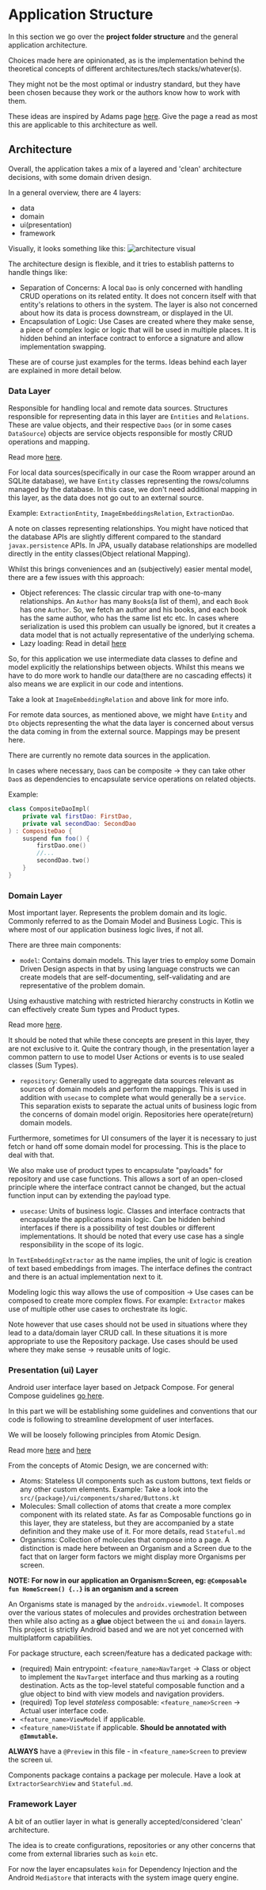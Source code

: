 # Application Structure

In this section we go over the **project folder structure** and the general application
architecture.

Choices made here are opinionated, as is the implementation behind the theoretical concepts of
different architectures/tech stacks/whatever(s).

They might not be the most optimal or industry standard, but they have been chosen because they work
or the authors know how to work with them.

These ideas are inspired by Adams page [here](https://github.com/AdamMc331/TOA/blob/development/documentation/Architecture.md).
Give the page a read as most this are applicable to this architecture as well.

## Architecture

Overall, the application takes a mix of a layered and 'clean' architecture decisions, with some
domain
driven design.

In a general overview, there are 4 layers:

- data
- domain
- ui(presentation)
- framework

Visually, it looks something like this:
![architecture visual](arch.png "Architecture")

The architecture design is flexible, and it tries to establish patterns to handle things like:

- Separation of Concerns: A local `Dao` is only concerned with handling CRUD operations on its
  related entity. It does not concern itself with that entity's relations to others in the system.
  The layer is also not concerned about how its data is process downstream, or displayed in the UI.
- Encapsulation of Logic: Use Cases are created where they make sense, a piece of complex logic or
  logic that will be used in multiple places. It is hidden behind an interface contract to enforce
  a signature and allow implementation swapping.

These are of course just examples for the terms.
Ideas behind each layer are explained in more detail below.

### Data Layer

Responsible for handling local and remote data sources. Structures responsible for representing
data in this layer are `Entities` and `Relations`. These are value objects, and their
respective `Daos`
(or in some cases `DataSource`) objects are service objects responsible for mostly CRUD operations
and mapping.

Read more [here](https://publicobject.com/2019/06/10/value-objects-service-objects-and-glue/).

For local data sources(specifically in our case the Room wrapper around an SQLite database), we have
`Entity` classes representing the rows/columns managed by the database. In this case, we don't need
additional mapping in this layer, as the data does not go out to an external source.

Example: `ExtractionEntity`, `ImageEmbeddingsRelation`, `ExtractionDao`.

A note on classes representing relationships. You might have noticed that the database APIs are
slightly
different compared to the standard `javax.persistence` APIs.
In JPA, usually database relationships are modelled directly in the entity classes(Object relational
Mapping).

Whilst this brings conveniences and an (subjectively) easier mental model, there are a few issues
with this approach:

- Object references: The classic circular trap with one-to-many relationships.
  An `Author` has many `Book`s(a list of them), and each `Book` has one `Author`. So, we fetch an
  author and his books,
  and each book has the same author, who has the same list etc etc. In cases where serialization is
  used
  this problem can usually be ignored, but it creates a data model that is not actually
  representative of
  the underlying schema.
- Lazy loading: Read in
  detail [here](https://developer.android.com/training/data-storage/room/referencing-data#understand-no-object-references)

So, for this application we use intermediate data classes to define and model explicitly the
relationships
between objects. Whilst this means we have to do more work to handle our data(there are no cascading
effects)
it also means we are explicit in our code and intentions.

Take a look at `ImageEmbeddingRelation` and above link for more info.

For remote data sources, as mentioned above, we might have `Entity` and `Dto` objects representing
the what the data layer is concerned about versus the data coming in from the external source.
Mappings
may be present here.

There are currently no remote data sources in the application.

In cases where necessary, `Dao`s can be composite -> they can take other `Dao`s as dependencies
to encapsulate service operations on related objects.

Example:

```kotlin
class CompositeDaoImpl(
    private val firstDao: FirstDao,
    private val secondDao: SecondDao
) : CompositeDao {
    suspend fun foo() {
        firstDao.one()
        //...
        secondDao.two()
    }
}
```

### Domain Layer

Most important layer.
Represents the problem domain and its logic. Commonly referred to as the Domain Model and Business
Logic.
This is where most of our application business logic lives, if not all.

There are three main components:

- `model`: Contains domain models. This layer tries to employ some Domain Driven Design aspects in
  that
  by using language constructs we can create models that are self-documenting, self-validating and
  are
  representative of the problem domain.

Using exhaustive matching with restricted hierarchy constructs in Kotlin we can effectively create
Sum types and Product types.

Read more [here](https://arrow-kt.io/learn/design/domain-modeling/).

It should be noted that while these concepts are present in this layer, they are not exclusive to
it.
Quite the contrary though, in the presentation layer a common pattern to use to model User Actions
or
events is to use sealed classes (Sum Types).

- `repository`: Generally used to aggregate data sources relevant as sources of domain models and
  perform the mappings. This is used in addition with `usecase` to complete what would generally be
  a
  `service`. This separation exists to separate the actual units of business logic from the concerns
  of
  domain model origin. Repositories here operate(return) domain models.

Furthermore, sometimes for UI consumers of the layer it is necessary to just fetch or hand off
some domain model for processing. This is the place to deal with that.

We also make use of product types to encapsulate "payloads" for repository and use case functions.
This allows a sort of an open-closed principle where the interface contract cannot be changed, but
the
actual function input can by extending the payload type.

- `usecase`: Units of business logic. Classes and interface contracts that encapsulate the
  applications
  main logic. Can be hidden behind interfaces if there is a possibility of test doubles or different
  implementations.
  It should be noted that every use case has a single responsibility in the scope of its logic.

In `TextEmbeddingExtractor` as the name implies, the unit of logic is creation of text based
embeddings
from images. The interface defines the contract and there is an actual implementation next to it.

Modeling logic this way allows the use of composition -> Use cases can be composed to create more
complex
flows. For example: `Extractor` makes use of multiple other use cases to orchestrate its logic.

Note however that use cases should not be used in situations where they lead to a data/domain layer
CRUD call. In these situations it is more appropriate to use the Repository package.
Use cases should be used where they make sense -> reusable units of logic.

### Presentation (ui) Layer

Android user interface layer based on Jetpack Compose.
For general Compose
guidelines [go here](https://developer.android.com/jetpack/compose/documentation).

In this part we will be establishing some guidelines and conventions that our code is following to
streamline development of user interfaces.

We will be loosely following principles from Atomic Design.

Read
more [here](https://github.com/thunderbird/thunderbird-android/blob/main/core/ui/compose/designsystem/README.md)
and [here](https://www.wearemobilefirst.com/blog/atomic-design)

From the concepts of Atomic Design, we are concerned with:
- Atoms: Stateless UI components such as custom buttons, text fields or any other custom elements.
Example: Take a look into the `src/{package}/ui/components/shared/Buttons.kt`
- Molecules: Small collection of atoms that create a more complex component with its related state. 
As far as Composable functions go in this layer, they are stateless, but they are accompanied by a 
state definition and they make use of it. For more details, read `Stateful.md`
- Organisms: Collection of molecules that compose into a page. A distinction is made here between an
Organism and a Screen due to the fact that on larger form factors we might display more Organisms per screen.

**NOTE: For now in our application an Organism=Screen, eg: `@Composable fun HomeScreen() {..}` is an organism and a screen**

An Organisms state is managed by the `androidx.viewmodel`. It composes over the various states of molecules
and provides orchestration between then while also acting as a **glue** object between the `ui` and `domain` layers.
This project is strictly Android based and we are not yet concerned with multiplatform capabilities.

For package structure, each screen/feature has a dedicated package with:
- (required) Main entrypoint: `<feature_name>NavTarget` -> Class or object to implement the `NavTarget` interface
and thus marking as a routing destination. Acts as the top-level stateful composable function and a glue object
to bind with view models and navigation providers.
- (required) Top level *stateless* composable: `<feature_name>Screen` -> Actual user interface code.
- `<feature_name>ViewModel` if applicable.
- `<feature_name>UiState` if applicable. **Should be annotated with `@Immutable`.**


**ALWAYS** have a `@Preview` in this file - in `<feature_name>Screen` to preview the screen ui.

Components package contains a package per molecule.
Have a look at `ExtractorSearchView` and `Stateful.md`.

### Framework Layer
A bit of an outlier layer in what is generally accepted/considered 'clean' architecture.

The idea is to create configurations, repositories or any other concerns that come from external 
libraries such as `koin` etc.

For now the layer encapsulates `koin` for Dependency Injection and the Android `MediaStore` that
interacts with the system image query engine.